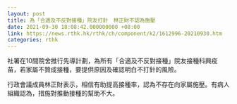 ```yaml
---
layout: post
title: 為「合適及不反對接種」院友打針　林正財不認為施壓
date: 2021-09-30 18:08:42.000000000 +08:00
link: https://news.rthk.hk/rthk/ch/component/k2/1612996-20210930.htm
categories: rthk
---
```


社署在10間院舍推行先導計劃，為所有「合適及不反對接種」院友接種科興疫苗，若家屬不贊成接種，要提供原因及確認明白不打針的風險。

行政會議成員林正財表示，相信有助提高接種率，認為不存在向家屬施壓。有病人組織認為，措施對推動接種的幫助不大。

